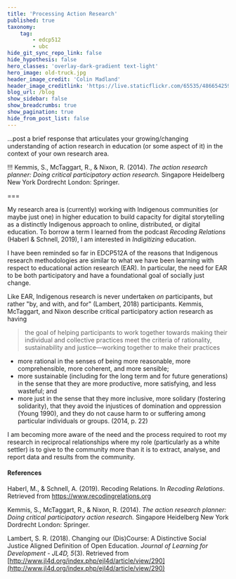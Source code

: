 ```yaml
---
title: 'Processing Action Research'
published: true
taxonomy:
    tag:
        - edcp512
        - ubc
hide_git_sync_repo_link: false
hide_hypothesis: false
hero_classes: 'overlay-dark-gradient text-light'
hero_image: old-truck.jpg
header_image_credit: 'Colin Madland'
header_image_creditlink: 'https://live.staticflickr.com/65535/48665425988_5153a22c2a_o_d.jpg'
blog_url: /blog
show_sidebar: false
show_breadcrumbs: true
show_pagination: true
hide_from_post_list: false
---
```


...post a brief response that articulates your growing/changing understanding of action research in education (or some aspect of it) in the context of your own research area.

!!! Kemmis, S., McTaggart, R., & Nixon, R. (2014). *The action research planner: Doing critical participatory action research.* Singapore Heidelberg New York Dordrecht London: Springer.

===

My research area is (currently) working with Indigenous communities (or maybe just one) in higher education to build capacity for digital storytelling as a distinctly Indigenous approach to online, distributed, or digital education. To borrow a term I learned from the podcast *Recoding Relations* (Haberl & Schnell, 2019), I am interested in *Indigitizing* education.

I have been reminded so far in EDCP512A of the reasons that Indigenous research methodologies are similar to what we have been learning with respect to educational action research (EAR). In particular, the need for EAR to be both participatory and have a foundational goal of socially just change.

Like EAR, Indigenous research is never undertaken *on* participants, but rather "by, and with, and for" (Lambert, 2018) participants. Kemmis, McTaggart, and Nixon describe critical participatory action research as having

> the goal of helping participants to work together towards making their individual and collective practices meet the criteria of rationality, sustainability and justice—working together to make their practices
- more rational in the senses of being more reasonable, more comprehensible, more coherent, and more sensible;
- more sustainable (including for the long term and for future generations) in the sense that they are more productive, more satisfying, and less wasteful; and
- more just in the sense that they more inclusive, more solidary (fostering solidarity), that they avoid the injustices of domination and oppression (Young 1990), and they do not cause harm to or suffering among particular individuals or
groups. (2014, p. 22)

I am becoming more aware of the need and the process required to root my research in reciprocal relationships where my role (particularly as a white settler) is to give to the community more than it is to extract, analyse, and report data and results from the community.

#### References

Haberl, M., & Schnell, A. (2019). Recoding Relations. In *Recoding Relations*. Retrieved from https://www.recodingrelations.org

Kemmis, S., McTaggart, R., & Nixon, R. (2014). *The action research planner: Doing critical participatory action research.* Singapore Heidelberg New York Dordrecht London: Springer.

Lambert, S. R. (2018). Changing our (Dis)Course: A Distinctive Social Justice Aligned Definition of Open Education. *Journal of Learning for Development - JL4D, 5*(3). Retrieved from [http://www.jl4d.org/index.php/ejl4d/article/view/290](http://www.jl4d.org/index.php/ejl4d/article/view/290)
